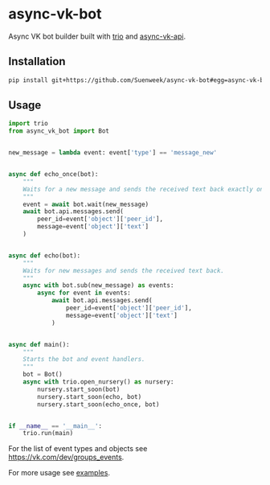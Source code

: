 # async-vk-bot

Async VK bot builder built with
[trio](https://github.com/python-trio/trio)
and [async-vk-api](https://github.com/Suenweek/async-vk-api).


## Installation

```bash
pip install git+https://github.com/Suenweek/async-vk-bot#egg=async-vk-bot
```


## Usage

```python
import trio
from async_vk_bot import Bot


new_message = lambda event: event['type'] == 'message_new'


async def echo_once(bot):
    """
    Waits for a new message and sends the received text back exactly once.
    """
    event = await bot.wait(new_message)
    await bot.api.messages.send(
        peer_id=event['object']['peer_id'],
        message=event['object']['text']
    )


async def echo(bot):
    """
    Waits for new messages and sends the received text back.
    """
    async with bot.sub(new_message) as events:
        async for event in events:
            await bot.api.messages.send(
                peer_id=event['object']['peer_id'],
                message=event['object']['text']
            )


async def main():
    """
    Starts the bot and event handlers.
    """
    bot = Bot()
    async with trio.open_nursery() as nursery:
        nursery.start_soon(bot)
        nursery.start_soon(echo, bot)
        nursery.start_soon(echo_once, bot)


if __name__ == '__main__':
    trio.run(main)
```

For the list of event types and objects see
https://vk.com/dev/groups_events.

For more usage see [examples](examples).
